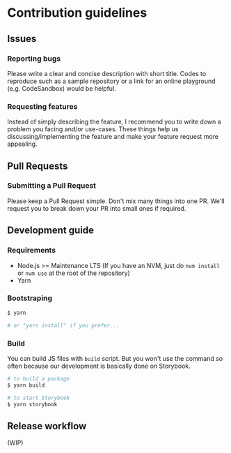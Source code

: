 # Contribution guidelines

## Issues

### Reporting bugs

Please write a clear and concise description with short title.
Codes to reproduce such as a sample repository or a link for an online playground (e.g. CodeSandbox) would be helpful.

### Requesting features

Instead of simply describing the feature, I recommend you to write down a problem you facing and/or use-cases.
These things help us discussing/implementing the feature and make your feature request more appealing.

## Pull Requests

### Submitting a Pull Request

Please keep a Pull Request simple. Don't mix many things into one PR.
We'll request you to break down your PR into small ones if required.

## Development guide

### Requirements

- Node.js >= Maintenance LTS (If you have an NVM, just do `nvm install` or `nvm use` at the root of the repository)
- Yarn

### Bootstraping

```sh
$ yarn

# or "yarn install" if you prefer...
```

### Build

You can build JS files with `build` script.
But you won't use the command so often because our development is basically done on Storybook.

```sh
# to build a package
$ yarn build

# to start Storybook
$ yarn storybook
```

## Release workflow

(WIP)
